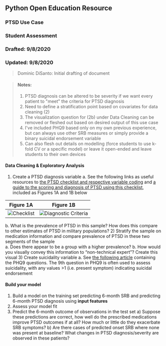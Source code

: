## Python Open Education Resource
### PTSD Use Case
### Student Assessment
### Drafted: 9/8/2020
### Updated: 9/8/2020
>	Dominic DiSanto: Initial drafting of document

> #### Notes:
> 1) PTSD diagnosis can be altered to be severity if we want every patient to "meet" the criteria for PTSD diagnosis
> 2) Need to define a stratification point based on covariates for data cleaning (2)
> 3) The visualization question for (2b) under Data Cleaning can be removed or fleshed out based on desired output of this use case
> 4) I've included PHQ9 based only on my own previous experience, but can always use other SRB measures or simply provide a binary suicidal endorsement variable 
> 5) Can also flesh out details on modelling (force students to use k-fold CV or a specific model) or leave it open-ended and leave students to their own devices


#### Data Cleaning & Exploratory Analysis
1) Create a PTSD diagnosis variable 
   a. See the following links as useful resources to [the PTSD checklist and respective variable coding](https://www.ptsd.va.gov/professional/assessment/documents/PCL5_Standard_form.PDF) and [a guide to the scoring and diagnosis of PTSD using this checklist](https://www.ptsd.va.gov/professional/assessment/adult-sr/ptsd-checklist.asp#obtain), included as Figures 1A and 1B below  

  
|Figure 1A|Figure 1B|
|---------|---------|
| ![Checklist](https://github.com/domdisanto/Python_OER/blob/master/Use%20Cases/PTSD%20%26%20SRB%20Use%20Case/PTSD_Checklist_vars.JPG)| ![Diagnostic Criteria](https://github.com/domdisanto/Python_OER/blob/master/Use%20Cases/PTSD%20%26%20SRB%20Use%20Case/PTSD_Diagnosis_Criteria.png) |

   b. What is the prevalence of PTSD in this sample? How does this compare to other estimates of PTSD in military populations? 
2) Stratify the sample on medication information and compare prevalence of PTSD in these two segments of the sample    
   a. Does there appear to be a group with a higher prevalence?
   b. How would you visually convey this information to “non-technical expert”? Create this visual
3) Create suicidality variable
   a. See [the following article](https://www.ncbi.nlm.nih.gov/pmc/articles/PMC1495268/#app1) containing the PHQ9 questions. The 9th question in PHQ9 is often used to assess suicidality, with any values >1 (i.e. present symptom) indicating suicidal endorsement
 
#### Build your model
1) Build a model on the training set predicting 6-month SRB and predicting 6-month PTSD diagnosis using **input features**
2) Assess your model fit
3) Predict the 6-month outcome of observations in the test set
   a) Suppose these predictions are correct, how well do the prescribed medications improve PTSD outcomes if at all? How much or little do they exacerbate SRB symptoms?
   b) Are there cases of predicted onset SRB where none was present at baseline? What changes in PTSD diagnosis/severity are observed in these patients? 
		
